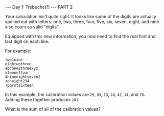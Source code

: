 --- Day 1: Trebuchet?! ---
PART 2

Your calculation isn't quite right.
It looks like some of the digits are actually spelled out with letters:
one, two, three, four, five, six, seven, eight, and nine also count as valid "digits".

Equipped with this new information, you now need to find the real first and last digit on each line.

For example:

```
two1nine
eightwothree
abcone2threexyz
xtwone3four
4nineeightseven2
zoneight234
7pqrstsixteen
```

In this example, the calibration values are `29`, `83`, `13`, `24`, `42`, `14`, and `76`.
Adding these together produces `281`.

What is the sum of all of the calibration values?
